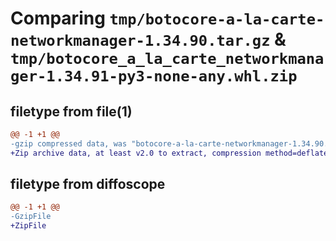 # Comparing `tmp/botocore-a-la-carte-networkmanager-1.34.90.tar.gz` & `tmp/botocore_a_la_carte_networkmanager-1.34.91-py3-none-any.whl.zip`

## filetype from file(1)

```diff
@@ -1 +1 @@
-gzip compressed data, was "botocore-a-la-carte-networkmanager-1.34.90.tar", last modified: Wed Apr 24 01:02:18 2024, max compression
+Zip archive data, at least v2.0 to extract, compression method=deflate
```

## filetype from diffoscope

```diff
@@ -1 +1 @@
-GzipFile
+ZipFile
```

